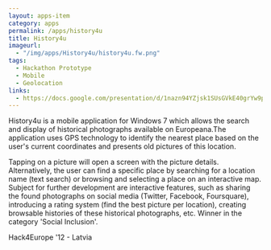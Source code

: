```yaml
---
layout: apps-item
category: apps
permalink: /apps/history4u
title: History4u
imageurl:
  - "/img/apps/History4u/history4u.fw.png"
tags:
  - Hackathon Prototype
  - Mobile
  - Geolocation
links:
  - https://docs.google.com/presentation/d/1nazn94YZjsk1SUsGVkE40grYw9plV5Mmqu791ionnSE/edit#slide=id.p13
---
```


History4u is a mobile application for Windows 7 which allows the search and display of historical photographs available on Europeana.The application uses GPS technology to identify the nearest place based on the user's current coordinates and presents old pictures of this location.

Tapping on a picture will open a screen with the picture details. Alternatively, the user can find a specific place by searching for a location name (text search) or browsing and selecting a place on an interactive map. Subject for further development are interactive features, such as sharing the found photographs on social media (Twitter, Facebook, Foursquare), introducing a rating system (find the best picture per location), creating browsable histories of these historical photographs, etc. Winner in the category 'Social Inclusion'.

Hack4Europe '12 - Latvia
